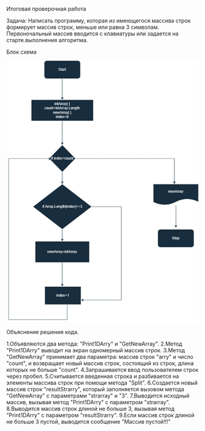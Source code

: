 Итоговая проверочная работа


Задача: 
Написать программу, которая из имеющегося массива строк формирует массив строк, меньше или равна 3 символам.
Первоночальный массив вводится с клавиатуры или задается на старте.выполнения алгоритма.

Блок схема

![схема](print.jpg)









Объяснение решения кода.

1.Объявляются два метода: "Print1DArry" и "GetNewArray".
2.Метод "Print1DArry" выводит на экран одномерный массив строк.
3.Метод "GetNewArray" принимает два параметра: массив строк "arry" и число "count", и возвращает новый массив строк, состоящий из строк, длина которых не больше "count".
4.Запрашивается ввод пользователем строк через пробел.
5.Считывается введенная строка и разбивается на элементы массива строк при помощи метода "Split".
6.Создается новый массив строк "resultStrarry", который заполняется вызовом метода "GetNewArray" с параметрами "strarray" и "3".
7.Выводится исходный массив, вызывая метод "Print1DArry" с параметром "strarray".
8.Выводится массив строк длиной не больше 3, вызывая метод "Print1DArry" с параметром "resultStrarry".
9.Если массив строк длиной не больше 3 пустой, выводится сообщение "Массив пустой!!!"